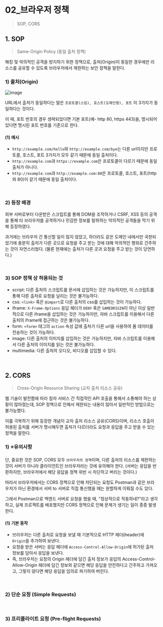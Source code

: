 # 02_브라우저 정책

> SOP, CORS

## 1. SOP

> Same-Origin Policy (동일 출처 정책)

해킹 및 악의적인 공격을 방지하기 위한 정책으로, 출처(Origin)이 동일한 경우에만 리소스를 공유할 수 있도록 브라우저에서 제한하는 보안 정책을 말한다.

### 1) 출처(Origin)

![image](https://github.com/user-attachments/assets/94cebbc7-6c10-4d11-854e-187d49a022d8)

URL에서 출처가 동일하다는 말은 `프로토콜(스킴), 호스트(도메인명), 포트` 이 3가지가 동일하다는 것이다.

이 때, 포트 번호의 경우 생략되었다면 기본 포트(예- http 80, https 443)을, 명시되어 있다면 명시된 포트 번호를 기준으로 한다.

#### (1) 예시

- `http://example.com/hello`와 `http://example.com/bye`는 다른 url이지만 프로토콜, 호스트, 포트 3가지가 모두 같기 때문에 동일 출처이다.
- `http://example.com`과 `https://example.com`은 프로토콜이 다르기 때문에 동일 출처가 아니다.
- `http://example.com`과 `http://example.com:80`은 프로토콜, 호스트, 포트(http와 80)이 같기 때문에 동일 출처이다.

<br>

### 2) 등장 배경

외부 서버로부터 다운받은 스크립트를 통해 DOM을 조작하거나 CSRF, XSS 등의 공격을 통해 타 브라우저를 공격하거나 민감한 정보를 탈취하는 악의적인 공격들을 막기 위해 등장하였다.

과거에는 브라우저 간 통신할 일이 많지 않았고, 하더라도 같은 도메인 내에서만 국한되었기에 충분히 출처가 다른 곳으로 요청을 주고 받는 것에 대해 악의적인 행위로 간주하는 것이 자연스러웠다. (물론 현재에는 출처가 다른 곳과 요청을 주고 받는 것이 당연하다.)

<br>

### 3) SOP 정책 상 허용되는 것

- script: 다른 출처의 스크립트를 문서에 삽입하는 것은 가능하지만, 이 스크립트를 통해 다른 출처로 요청을 날리는 것은 불가능하다.
- css: `<link>` 혹은 `@import`로 다른 출처의 css를 삽입하는 것이 가능하다.
- iframe: `X-Frame-Options` 응답 헤더가 `DENY` 혹은 `SAMEORIGIN`이 아닌 이상 일반적으로 다른 iframe을 삽입하는 것은 가능하지만, 자바 스크립트를 이용해서 다른 출처의 iframe에 접근하는 것은 불가능하다.
- form: `<form>` 태그의 `action` 속성 값에 출처가 다른 url을 사용하여 폼 데이터를 전송하는 것이 가능하다.
- image: 다른 출처의 이미지를 삽입하는 것은 가능하지만, 자바 스크립트를 이용해서 다른 출처의 이미지를 읽는 것은 불가능하다.
- multimedia: 다른 출처의 오디오, 비디오를 삽입할 수 있다.

<br>

## 2. CORS

> Cross-Origin Resource Sharing (교차 출처 리소스 공유)

웹 기술이 발전함에 따라 점차 서비스 간 직접적인 API 호출을 통해서 소통해야 하는 상황이 많아졌는데, SOP 정책으로 인해서 제한되는 내용이 많아서 일반적인 방법으로는 불가능했다.

이를 극복하기 위해 등장한 개념이 교차 출처 리소스 공유(CORS)이며, 리소스 호출이 허용된 출처를 서버가 명시해두면 출처가 다르더라도 요청과 응답을 주고 받을 수 있는 정책을 말한다.

### 1) ⭐유의사항

단, 중요한 것은 SOP, CORS 모두 `브라우저의 정책`이며, 다른 출처의 리소스를 제한하는 것이 서버가 아니라 클라이언트인 브라우저라는 것에 유의해야 한다. (서버는 응답을 반환하지만, 브라우저에서 해당 응답을 정책 위반 시 차단하고 버리는 것이다.)

따라서 브라우저에서는 CORS 정책으로 인해 차단되는 요청도 Postman과 같은 브라우저가 아닌 환경에서 서버 to 서버로 직접 통신했을 때는 원할하게 이뤄질 수도 있다.

그래서 Postman으로 백엔드 서버로 요청을 했을 때, "정상적으로 작동하네?"라고 생각하고, 실제 프로젝트를 배포했지만 CORS 정책으로 인해 문제가 생기는 일이 종종 발생한다.

#### (1) 기본 동작

- 브라우저는 다른 출처로 요청을 보낼 때 기본적으로 HTTP 헤더(header)에 `Origin`을 추가하여 보낸다.
- 요청을 받은 서버는 응답 헤더에 `Access-Control-Allow-Origin`에 허가된 출처 정보를 담아서 응답을 보낸다.
- 즉, 브라우저는 요청의 Origin 헤더에 담긴 출처 정보가 응답의 Access-Control-Allow-Origin 헤더에 담긴 정보와 같으면 헤당 응답을 안전하다고 간주하고 가져오고, 그렇지 않다면 해당 응답을 임의로 파기하여 버린다.

<br>

### 2) 단순 요청 (Simple Requests)



<br>

### 3) 프리플라이트 요청 (Pre-flight Requests)



<br>



